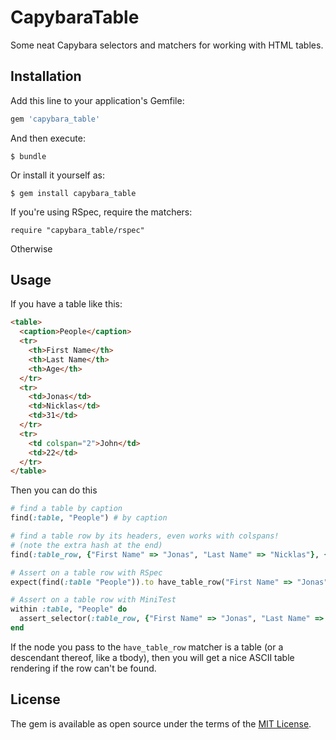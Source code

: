 # CapybaraTable

Some neat Capybara selectors and matchers for working with HTML tables.

## Installation

Add this line to your application's Gemfile:

```ruby
gem 'capybara_table'
```

And then execute:

    $ bundle

Or install it yourself as:

    $ gem install capybara_table

If you're using RSpec, require the matchers:

```
require "capybara_table/rspec"
```

Otherwise

## Usage



If you have a table like this:

``` html
<table>
  <caption>People</caption>
  <tr>
    <th>First Name</th>
    <th>Last Name</th>
    <th>Age</th>
  </tr>
  <tr>
    <td>Jonas</td>
    <td>Nicklas</td>
    <td>31</td>
  </tr>
  <tr>
    <td colspan="2">John</td>
    <td>22</td>
  </tr>
</table>
```

Then you can do this

``` ruby
# find a table by caption
find(:table, "People") # by caption

# find a table row by its headers, even works with colspans!
# (note the extra hash at the end)
find(:table_row, {"First Name" => "Jonas", "Last Name" => "Nicklas"}, {})

# Assert on a table row with RSpec
expect(find(:table "People")).to have_table_row("First Name" => "Jonas", "Last Name" => "Nicklas")

# Assert on a table row with MiniTest
within :table, "People" do
  assert_selector(:table_row, {"First Name" => "Jonas", "Last Name" => "Nicklas"}, {})
end
```

If the node you pass to the `have_table_row` matcher is a table (or a
descendant thereof, like a tbody), then you will get a nice ASCII table
rendering if the row can't be found.

## License

The gem is available as open source under the terms of the [MIT License](http://opensource.org/licenses/MIT).

